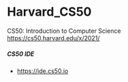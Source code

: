 # Harvard_CS50
CS50: Introduction to Computer Science  
https://cs50.harvard.edu/x/2021/  

##### CS50 IDE 
- https://ide.cs50.io
